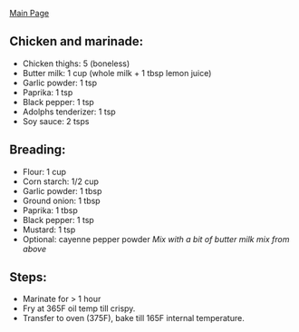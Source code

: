 [Main Page](https://yolanda-ht.github.io/YoloCookBlob/)

## Chicken and marinade:
- Chicken thighs: 5 (boneless)
- Butter milk: 1 cup (whole milk + 1 tbsp lemon juice)
- Garlic powder: 1 tsp
- Paprika: 1 tsp
- Black pepper: 1 tsp
- Adolphs tenderizer: 1 tsp
- Soy sauce: 2 tsps

## Breading:
- Flour: 1 cup
- Corn starch: 1/2 cup
- Garlic powder: 1 tbsp
- Ground onion: 1 tbsp 
- Paprika: 1 tbsp 
- Black pepper: 1 tsp 
- Mustard: 1 tsp
- Optional: cayenne pepper powder
*Mix with a bit of butter milk mix from above*

## Steps:
- Marinate for > 1 hour
- Fry at 365F oil temp till crispy. 
- Transfer to oven (375F), bake till 165F internal temperature.

